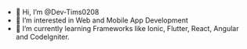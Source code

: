 - 👋 Hi, I’m @Dev-Tims0208
- 👀 I’m interested in Web and Mobile App Development
- 🌱 I’m currently learning Frameworks like Ionic, Flutter, React, Angular and CodeIgniter. 

<!---
Dev-Tims0208/Dev-Tims0208 is a ✨ special ✨ repository because its `README.md` (this file) appears on your GitHub profile.
You can click the Preview link to take a look at your changes.
--->

